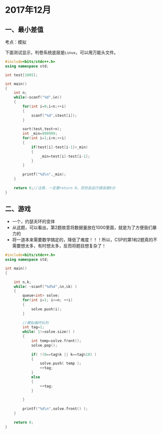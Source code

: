 # 2017年12月





## 一、最小差值

考点：模拟

下面测试显示，判卷系统底层是`Linux`，可以用万能头文件。


```cpp
#include<bits/stdc++.h>
using namespace std;

int test[1005];

int main()
{
	int n;
	while(~scanf("%d",&n))
	{
		for(int i=0;i<n;++i)
		{
			scanf("%d",&test[i]);
		}
		
		sort(test,test+n);
		int _min=999999;
		for(int i=1;i<n;++i)
		{
			if(test[i]-test[i-1]<_min)
			{
				_min=test[i]-test[i-1];
			}
		}
		
		printf("%d\n",_min);
	}
	
	return 0;//注意，一定要return 0，否则会运行错误是0分
}
```



## 二、游戏

- 一个，约瑟夫环的变体
- 从这题，可以看出，第2题故意将数据量放在1000里面，就是为了方便我们暴力的
- 将一道本来需要数学搞定的，降低了难度！！！所以，CSP的第1和2题真的不需要想太多，有时想太多，反而将题目想复杂了！

```cpp
#include<bits/stdc++.h>
using namespace std;

int main()
{
	
	int n,k;
	while( ~scanf("%d%d",&n,&k) )
	{
		queue<int> solve;
		for(int i=1; i<=n; ++i)
		{
			solve.push(i);
		}
		
		//模拟循环队列 
		int tag=1;
		while( 1!=solve.size() )
		{
			int temp=solve.front();
			solve.pop();
			
			if( !(0==tag%k || k==tag%10) ) 
			{
				solve.push( temp );
				++tag;
			}
			else
			{
				++tag;
			}
			
		}
		
		printf("%d\n",solve.front() );
	}
	
	return 0;
} 
```












